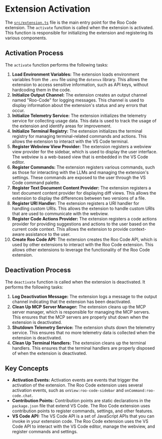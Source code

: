 # Extension Activation

The [`src/extension.ts`](../src/extension.ts) file is the main entry point for the Roo Code extension. The `activate` function is called when the extension is activated. This function is responsible for initializing the extension and registering its various components.

## Activation Process

The `activate` function performs the following tasks:

1.  **Load Environment Variables:** The extension loads environment variables from the `.env` file using the `dotenvx` library. This allows the extension to access sensitive information, such as API keys, without hardcoding them in the code.
2.  **Initialize Output Channel:** The extension creates an output channel named "Roo-Code" for logging messages. This channel is used to display information about the extension's status and any errors that occur.
3.  **Initialize Telemetry Service:** The extension initializes the telemetry service for collecting usage data. This data is used to track the usage of the extension and identify areas for improvement.
4.  **Initialize Terminal Registry:** The extension initializes the terminal registry for managing terminal-related commands and actions. This allows the extension to interact with the VS Code terminal.
5.  **Register Webview View Provider:** The extension registers a webview view provider for the sidebar, which is used to display the user interface. The webview is a web-based view that is embedded in the VS Code editor.
6.  **Register Commands:** The extension registers various commands, such as those for interacting with the LLMs and managing the extension's settings. These commands are exposed to the user through the VS Code command palette.
7.  **Register Text Document Content Provider:** The extension registers a text document content provider for displaying diff views. This allows the extension to display the differences between two versions of a file.
8.  **Register URI Handler:** The extension registers a URI handler for handling custom URIs. This allows the extension to handle custom URIs that are used to communicate with the webview.
9.  **Register Code Actions Provider:** The extension registers a code actions provider for providing suggestions and actions to the user based on the current code context. This allows the extension to provide context-aware assistance to the user.
10. **Create Roo Code API:** The extension creates the Roo Code API, which is used by other extensions to interact with the Roo Code extension. This allows other extensions to leverage the functionality of the Roo Code extension.

## Deactivation Process

The `deactivate` function is called when the extension is deactivated. It performs the following tasks:

1.  **Log Deactivation Message:** The extension logs a message to the output channel indicating that the extension has been deactivated.
2.  **Clean Up MCP Server Manager:** The extension cleans up the MCP server manager, which is responsible for managing the MCP servers. This ensures that the MCP servers are properly shut down when the extension is deactivated.
3.  **Shutdown Telemetry Service:** The extension shuts down the telemetry service. This ensures that no more telemetry data is collected when the extension is deactivated.
4.  **Clean Up Terminal Handlers:** The extension cleans up the terminal handlers. This ensures that the terminal handlers are properly disposed of when the extension is deactivated.

## Key Concepts

*   **Activation Events:** Activation events are events that trigger the activation of the extension. The Roo Code extension uses several activation events, such as `onView:roo-code-sidebar` and `onCommand:roo-code.chat`.
*   **Contribution Points:** Contribution points are static declarations in the `package.json` file that extend VS Code. The Roo Code extension uses contribution points to register commands, settings, and other features.
*   **VS Code API:** The VS Code API is a set of JavaScript APIs that you can invoke in your extension code. The Roo Code extension uses the VS Code API to interact with the VS Code editor, manage the webview, and register commands and settings.
